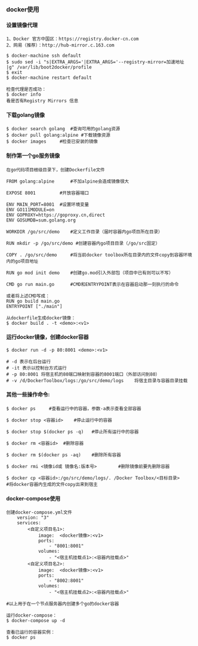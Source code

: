 ### docker使用

#### 设置镜像代理
    1、Docker 官方中国区：https://registry.docker-cn.com
    2、网易（推荐）：http://hub-mirror.c.163.com

    $ docker-machine ssh default
    $ sudo sed -i "s|EXTRA_ARGS='|EXTRA_ARGS='--registry-mirror=加速地址 |g" /var/lib/boot2docker/profile
	$ exit
    $ docker-machine restart default

    检查代理是否成功：
    $ docker info
    看是否有Registry Mirrors 信息

#### 下载golang镜像
    $ docker search golang 	#查询可用的golang资源
	$ docker pull golang:alpine	#下载镜像资源
	$ docker images		#检查已安装的镜像

#### 制作第一个go服务镜像
    在go代码项目根级目录下，创建Dockerfile文件
    
    FROM golang:alpine		#不加alpine会造成镜像很大
    
    EXPOSE 8001			#开放容器端口
    
    ENV MAIN_PORT=8001	#设置环境变量
    ENV GO111MODULE=on
    ENV GOPROXY=https://goproxy.cn,direct
    ENV GOSUMDB=sum.golang.org
    
    WORKDIR /go/src/demo	#定义工作目录（届时容器内go项目所在目录）
    
    RUN mkdir -p /go/src/demo #创建容器内go项目目录（/go/src固定）
    
    COPY . /go/src/demo		#将当前docker toolbox所在目录内的文件copy到容器环境内的go项目地址
    
    RUN go mod init demo	#创建go.mod引入外部包（项目中已有则可以不写）
    
    CMD go run main.go		#CMD和ENTRYPOINT表示在容器启动那一刻执行的命令
    
    或者将上述CMD写成：
    RUN go build main.go
    ENTRYPOINT ["./main"]

    从dockerfile生成docker镜像：
    $ docker build . -t <demo>:<v1>

#### 运行docker镜像，创建docker容器
    $ docker run -d -p 80:8001 <demo>:<v1>
    
    # -d 表示在后台运行
    # -it 表示以控制台方式运行
    # -p 80:8001 将宿主机的80端口映射到容器的8001端口（外部访问到80）
    # -v /d/DockerToolbox/logs:/go/src/demo/logs	将宿主目录与容器目录挂载
    
#### 其他一些操作命令:
    $ docker ps		#查看运行中的容器，参数-a表示查看全部容器
    
    $ docker stop <容器id>	#停止运行中的容器
    
    $ docker stop $(docker ps -q)	#停止所有运行中的容器
    
    $ docker rm <容器id>	#删除容器
    
    $ docker rm $(docker ps -aq)	#删除所有容器
    	
    $ docker rmi <镜像id或 镜像名:版本号>		#删除镜像前要先删除容器
    
    $ docker cp <容器id>:/go/src/demo/logs/. /Docker Toolbox/<目标目录>
    #将docker容器内生成的文件copy出来到宿主

#### docker-compose使用
    创建docker-compose.yml文件
		version: "3"
        services:
            <自定义项目名1>:
                image:  <docker镜像>:<v1>
                ports:
                    - "8001:8001"
                volumes:
                    - "<宿主机挂载点1>:<容器内挂载点>"
            <自定义项目名2>:
                image:  <docker镜像>:<v1>
                ports:
                    - "8002:8001"
                volumes:
                    - "<宿主机挂载点2>:<容器内挂载点>"

    #以上用于在一个节点服务器内创建多个go的docker容器

    运行docker-compose：
	$ docker-compose up -d

    查看已运行的容器实例：
	$ docker ps
